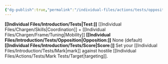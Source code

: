 ```yaml
---
{"dg-publish":true,"permalink":"/individual-files/actions/tests/opposition-tests/evade/"}
---
```


**[[Individual Files/Introduction/Tests\|Test:]]** [[Individual Files/Chargen/Skills\|Coordination]] + [[Individual Files/Chargen/Frame/Tuning\|Mobility]]
**[[Individual Files/Introduction/Tests/Opposition\|Opposition:]]** None (default)
**[[Individual Files/Introduction/Tests/Score\|Score:]]** Set your [[Individual Files/Introduction/Tests/Mark\|mark]] against hostile [[Individual Files/Actions/Tests/Mark Tests/Target\|targeting]].